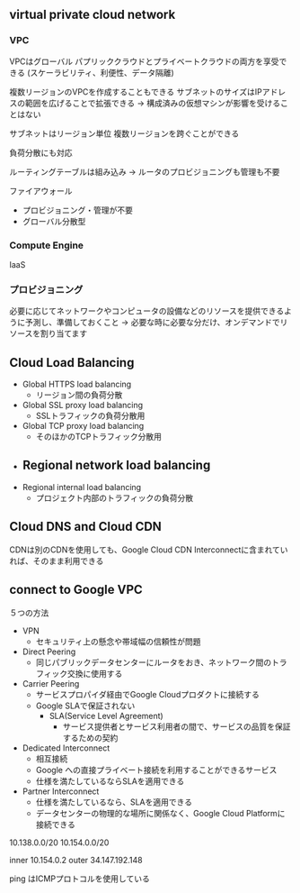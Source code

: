 ## virtual private cloud network

### VPC

VPCはグローバル
パプリッククラウドとプライベートクラウドの両方を享受できる
(スケーラビリティ、利便性、データ隔離)

複数リージョンのVPCを作成することもできる
サブネットのサイズはIPアドレスの範囲を広げることで拡張できる
-> 構成済みの仮想マシンが影響を受けることはない

サブネットはリージョン単位
複数リージョンを跨ぐことができる

負荷分散にも対応

ルーティングテーブルは組み込み
  -> ルータのプロビジョニングも管理も不要

ファイアウォール
  - プロビジョニング・管理が不要
  - グローバル分散型

### Compute Engine

IaaS

### プロビジョニング

必要に応じてネットワークやコンピュータの設備などのリソースを提供できるように予測し、準備しておくこと
-> 必要な時に必要な分だけ、オンデマンドでリソースを割り当てます

## Cloud Load Balancing

- Global HTTPS load balancing
  - リージョン間の負荷分散
- Global SSL proxy load balancing
  - SSLトラフィックの負荷分散用
- Global TCP proxy load balancing
  - そのほかのTCPトラフィック分散用
- Regional network load balancing
  - 
- Regional internal load balancing
  - プロジェクト内部のトラフィックの負荷分散

## Cloud DNS and Cloud CDN

CDNは別のCDNを使用しても、Google Cloud CDN Interconnectに含まれていれば、そのまま利用できる

## connect to Google VPC

５つの方法

- VPN
  - セキュリティ上の懸念や帯域幅の信頼性が問題
- Direct Peering
    - 同じパブリックデータセンターにルータをおき、ネットワーク間のトラフィック交換に使用する
- Carrier Peering
    - サービスプロパイダ経由でGoogle Cloudプロダクトに接続する
    - Google SLAで保証されない
      - SLA(Service Level Agreement)
        - サービス提供者とサービス利用者の間で、サービスの品質を保証するための契約
- Dedicated Interconnect
    - 相互接続
    - Google への直接プライベート接続を利用することができるサービス
    - 仕様を満たしているならSLAを適用できる
- Partner Interconnect
  - 仕様を満たしているなら、SLAを適用できる
  - データセンターの物理的な場所に関係なく、Google Cloud Platformに接続できる

10.138.0.0/20
10.154.0.0/20

inner 10.154.0.2
outer 34.147.192.148

ping はICMPプロトコルを使用している